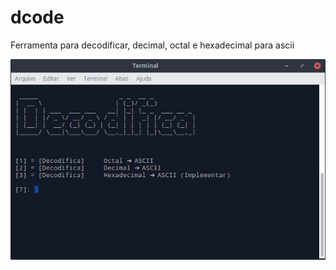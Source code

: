 # dcode
Ferramenta para decodificar, decimal, octal e hexadecimal para ascii

![alt text](https://github.com/all4n21/dcode/raw/master/print_dcode.png)
